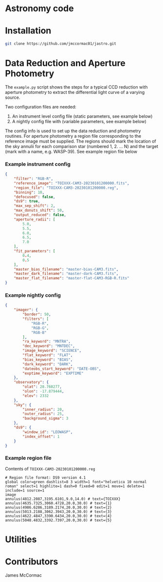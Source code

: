 # Astronomy code

# Installation

```sh
git clone https://github.com/jmccormac01/jastro.git
```

# Data Reduction and Aperture Photometry

The ```example.py``` script shows the steps for a typical
CCD reduction with aperture photometry to extract the
differential light curve of a varying source.

Two configuration files are needed:
   1. An instrument level config file (static parameters, see example below)
   1. A nightly config file with (variable parameters, see example below)

The config info is used to set up the data reduction and photometry routines.
For aperture photometry a region file corresponding to the reference image
must be supplied. The regions should mark the location of the sky annulii
for each comparison star (numbered 1, 2. ... N) and the target (mark with
a name, e.g. WASP-39). See example region file below

### Example instrument config

```json
{
    "filter": "RGB-R",
    "reference_image": "TOIXXX-CAM3-20230101200000.fits",
    "region_file": "TOIXXX-CAM3-20230101200000.reg",
    "binning": 10,
    "defocused": false,
    "ds9": true,
    "max_sep_shift": 2,
    "max_donuts_shift": 50,
    "output_reduced": false,
    "aperture_radii": [
        5.0,
        5.5,
        6.0,
        6.5,
        7.0
    ],
    "fit_parameters": [
        0.4,
        0.5
    ],
    "master_bias_filename": "master-bias-CAM3.fits",
    "master_dark_filename": "master-dark-CAM3.fits",
    "master_flat_filename": "master-flat-CAM3-RGB-R.fits"
}
```

### Example nightly config

```json
{
    "imager": {
        "border": 50,
        "filters": [
            "RGB-R",
            "RGB-G",
            "RGB-B"
        ],
        "ra_keyword": "MNTRA",
        "dec_keyword": "MNTDEC",
        "image_keyword": "SCIENCE",
        "flat_keyword": "FLAT",
        "bias_keyword": "BIAS",
        "dark_keyword": "DARK",
        "dateobs_start_keyword": "DATE-OBS",
        "exptime_keyword": "EXPTIME"
    },
    "observatory": {
        "olat": 28.760277,
        "olon": -17.879444,
        "elev": 2332
    },
    "sky": {
        "inner_radius": 20,
        "outer_radius": 25,
        "background_sigma": 3
    },
    "ds9": {
        "window_id": "LEOWASP",
        "index_offset": 1
    }
}
```

### Example region file

Contents of ```TOIXXX-CAM3-20230101200000.reg```

```
# Region file format: DS9 version 4.1
global color=green dashlist=8 3 width=1 font="helvetica 10 normal roman" select=1 highlite=1 dash=0 fixed=0 edit=1 move=1 delete=1 include=1 source=1
image
annulus(4812.2087,3195.6101,9.0,14.0) # text={TOIXXX}
annulus(4635.7325,3060.4728,20.0,30.0) # text={1}
annulus(4986.6286,3189.2174,20.0,30.0) # text={2}
annulus(5013.2188,3062.3943,20.0,30.0) # text={3}
annulus(4622.4847,3390.6434,20.0,30.0) # text={4}
annulus(5048.4832,3392.7397,20.0,30.0) # text={5}
```

# Utilities


# Contributors

James McCormac
